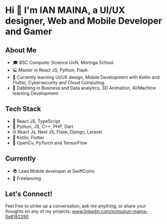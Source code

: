 # Hi 👋 I'm **IAN MAINA**, a UI/UX designer, Web and Mobile Developer and Gamer
## About Me

- 🎓 BSC Computer Science UoN, Moringa School.
- 💻 Master in React JS, Python, Flask.
- 🚀 Currently learning UI/UX design, Mobile Development with Kotlin and Flutter, Cybersecurity and Cloud Computing.
- 🌌 Dabbling in Business and Data analytics, 3D Animation, AI/Machine learning Development

## Tech Stack

- 🚀 React JS, TypeScript
- 🐍 Python, JS, C++, PHP, Dart
- 🌐 React Js, Next JS, Flask, Django, Laravel
- 📱 Kotlin, Flutter
- 🤖 OpenCv, PyTorch and TensorFlow 

## Currently 
- 📚  Lead Mobile developer at SwiftCoins
- 🎥 Freelancing

## Let's Connect!

Feel free to strike up a conversation, ask me anything, or share your thoughts on any of my projects.
www.linkedin.com/in/muiruri-maina-0a8182290


